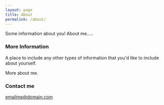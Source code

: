 ```yaml
---
layout: page
title: About
permalink: /about/
---
```


Some information about you! About me.....

### More Information

A place to include any other types of information that you'd like to include about yourself.

More about me.

### Contact me

[emailme@domain.com](mailto:emailme@domain.com)
